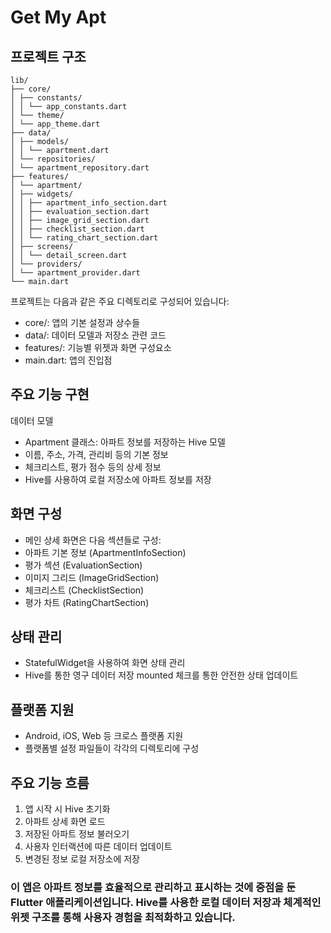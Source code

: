 # Get My Apt

## 프로젝트 구조

```
lib/
├── core/
│ ├── constants/
│ │ └── app_constants.dart
│ └── theme/
│ └── app_theme.dart
├── data/
│ ├── models/
│ │ └── apartment.dart
│ └── repositories/
│ └── apartment_repository.dart
├── features/
│ └── apartment/
│ ├── widgets/
│ │ ├── apartment_info_section.dart
│ │ ├── evaluation_section.dart
│ │ ├── image_grid_section.dart
│ │ ├── checklist_section.dart
│ │ └── rating_chart_section.dart
│ ├── screens/
│ │ └── detail_screen.dart
│ └── providers/
│ └── apartment_provider.dart
└── main.dart
```

프로젝트는 다음과 같은 주요 디렉토리로 구성되어 있습니다:

- core/: 앱의 기본 설정과 상수들
- data/: 데이터 모델과 저장소 관련 코드
- features/: 기능별 위젯과 화면 구성요소
- main.dart: 앱의 진입점

## 주요 기능 구현

데이터 모델

- Apartment 클래스: 아파트 정보를 저장하는 Hive 모델
- 이름, 주소, 가격, 관리비 등의 기본 정보
- 체크리스트, 평가 점수 등의 상세 정보
- Hive를 사용하여 로컬 저장소에 아파트 정보를 저장

## 화면 구성

- 메인 상세 화면은 다음 섹션들로 구성:
- 아파트 기본 정보 (ApartmentInfoSection)
- 평가 섹션 (EvaluationSection)
- 이미지 그리드 (ImageGridSection)
- 체크리스트 (ChecklistSection)
- 평가 차트 (RatingChartSection)

## 상태 관리

- StatefulWidget을 사용하여 화면 상태 관리
- Hive를 통한 영구 데이터 저장
  mounted 체크를 통한 안전한 상태 업데이트

## 플랫폼 지원

- Android, iOS, Web 등 크로스 플랫폼 지원
- 플랫폼별 설정 파일들이 각각의 디렉토리에 구성

## 주요 기능 흐름

1. 앱 시작 시 Hive 초기화
2. 아파트 상세 화면 로드
3. 저장된 아파트 정보 불러오기
4. 사용자 인터랙션에 따른 데이터 업데이트
5. 변경된 정보 로컬 저장소에 저장

### 이 앱은 아파트 정보를 효율적으로 관리하고 표시하는 것에 중점을 둔 Flutter 애플리케이션입니다. Hive를 사용한 로컬 데이터 저장과 체계적인 위젯 구조를 통해 사용자 경험을 최적화하고 있습니다.
